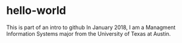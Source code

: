 # hello-world
This is part of an intro to github
In January 2018, I am a Managment Information Systems major from the University of Texas at Austin. 
